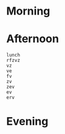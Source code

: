 # Morning

# Afternoon
    lunch
    rfzvz
    vz
    ve
    fv
    zv
    zev
    ev
    erv

# Evening